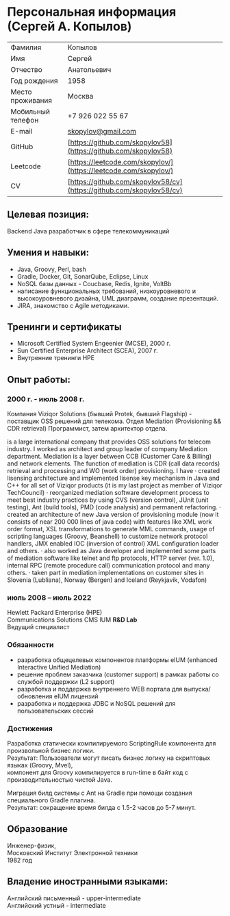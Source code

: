 # Персональная информация (Сергей А. Копылов)

|                 |                                                                     |
|-----------------|---------------------------------------------------------------------|
|Фамилия          | Копылов                                                             |
|Имя              | Сергей                                                              | 
|Отчество         | Анатольевич                                                         |
|Год рождения     | 1958                                                                |
|Место проживания | Москва                                                              |
|Мобильный телефон| +7 926 022 55 67                                                    |
|E-mail           | [skopylov@gmail.com](mailto:skopylov@gmail.com)                     |
|GitHub           | [https://github.com/skopylov58](https://github.com/skopylov58)      |
|Leetcode         | [https://leetcode.com/skopylov/](https://leetcode.com/skopylov/)    |
|CV               | [https://github.com/skopylov58/cv](https://github.com/skopylov58/cv)|

## Целевая позиция:

Backеnd Java разработчик в сфере телекоммуникаций

## Умения и навыки:
 - Java, Groovy, Perl, bash
 - Gradle, Docker, Git, SonarQube, Eclipse, Linux
 - NoSQL базы данных - Coucbase, Redis, Ignite, VoltBb
 - написание функциональных требований, низкоуровневого и высокоуровневого дизайна, UML диаграмм, создание презентаций.
 - JIRA, знакомство с Agile методиками.
 
## Тренинги и сертификаты
 - Microsoft Certified System Engeenier (MCSE), 2000 г.
 - Sun Certified Enterprise Architect (SCEA), 2007 г.  
 - Внутренние тренинги HPE  

## Опыт работы:

### 2000 г. - июль 2008 г.

Компания Viziqor Solutions (бывший  Protek, бывший Flagship) - поставщик OSS решений для телекома.
Отдел Mediation (Provisioning && CDR retrieval)
Программист, затем архитектор отдела.

is a large international company that provides
OSS solutions for telecom industry. I worked as architect and group leader of company Mediation
department. Mediation is a layer between CCB (Customer Care & Billing) and network elements.
The function of mediation is CDR (call data records) retrieval and processing and WO (work order)
provisioning. I have
· created lisensing architecture and implemented lisense key mechanism in Java and C++ for
all set of Viziqor products (it is my last project as member of Viziqor TechCouncil)
· reorganized mediation software development process to meet best industry practices by
using CVS (version control), JUnit (unit testing), Ant (build tools), PMD (code analysis)
and permanent refactoring.
· created an architecture of new Java version of provisioning module (now it consists of near
200 000 lines of java code) with features like XML work order format, XSL
transformations to generate MML commands, usage of scripting languages (Groovy,
Beanshell) to customize network protocol handlers, JMX enabled IOC (inversion of
control) XML configuration loader and others.
· also worked as Java developer and implemented some parts of mediation software like
telnet and ftp protocols, HTTP server (ver. 1.0), internal RPC (remote procedure call)
communication protocol and many others.
· taken part in mediation implementations on customer sites in Slovenia (Lubliana), Norway
(Bergen) and Iceland (Reykjavik, Vodafon)

### июль 2008 – июль 2022

Hewlett Packard Enterprise (HPE)  
Communications Solutions CMS IUM **R&D Lab**  
Ведущий специалист

### Обязанности

 - разработка общецелевых компонентов платформы eIUM (enhanced Interactive Unified Mediation)
 - решение проблем заказчика (customer support) в рамках работы со службой поддержки (L2 support)
 - разработка и поддержка внутреннего WEB портала для выпуска/обновления eIUM лицензий
 - разработка и поддержка JDBC и NoSQL решений для пользовательских сессий
  
### Достижения

Разработка статически компилируемого ScriptingRule компонента для произвольной бизнес логики.  
Результат: Пользователи могут писать бизнес логику на скриптовых языках (Groovy, Mvel),  
компонент для Groovy компилируется в run-time в байт код с производительностью чистой Java.

Миграция билд системы с Ant на Gradle при помощи создания специального Gradle плагина.  
Результат: сокращение время билда с 1.5-2 часов до 5-7 минут.

## Образование
Инженер-физик,  
Московский Институт Электронной техники  
1982 год

## Владение иностранными языками:

Английский письменный - upper-intermediate  
Английский устный - intermediate  


